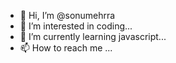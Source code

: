 - 👋 Hi, I’m @sonumehrra
- 👀 I’m interested in coding...
- 🌱 I’m currently learning javascript...
- 📫 How to reach me ...

<!---
sonumehrra/sonumehrra is a ✨ special ✨ repository because its `README.md` (this file) appears on your GitHub profile.
You can click the Preview link to take a look at your changes.
--->

